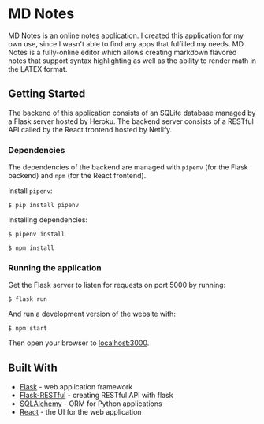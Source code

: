 # MD Notes

MD Notes is an online notes application. I created this application
for my own use, since I wasn't able to find any apps that fulfilled
my needs. MD Notes is a fully-online editor which allows creating
markdown flavored notes that support syntax highlighting as well as
the ability to render math in the LATEX format.

## Getting Started

The backend of this application consists of an SQLite database
managed by a Flask server hosted by Heroku. The backend server
consists of a RESTful API called by the React frontend hosted by
Netlify.  

### Dependencies

The dependencies of the backend are managed with `pipenv` (for the
Flask backend) and `npm` (for the React frontend).

Install `pipenv`:
```
$ pip install pipenv
```

Installing dependencies:
```
$ pipenv install
```
```
$ npm install
```

### Running the application

Get the Flask server to listen for requests on port 5000 by running:

```
$ flask run
``` 

And run a development version of the website with:
```
$ npm start
```

Then open your browser to [localhost:3000](http://localhost:3000).

## Built With

* [Flask](https://flask.palletsprojects.com/en/1.1.x/) - web application framework
* [Flask-RESTful](https://flask-restful.readthedocs.io/en/latest/) - creating RESTful API with flask
* [SQLAlchemy](https://www.sqlalchemy.org/) - ORM for Python applications
* [React](https://reactjs.org/) - the UI for the web application
